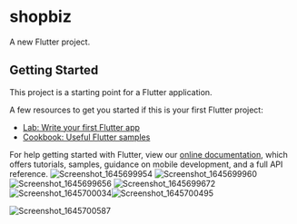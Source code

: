 # shopbiz

A new Flutter project.

## Getting Started

This project is a starting point for a Flutter application.

A few resources to get you started if this is your first Flutter project:

- [Lab: Write your first Flutter app](https://flutter.dev/docs/get-started/codelab)
- [Cookbook: Useful Flutter samples](https://flutter.dev/docs/cookbook)

For help getting started with Flutter, view our
[online documentation](https://flutter.dev/docs), which offers tutorials,
samples, guidance on mobile development, and a full API reference.
![Screenshot_1645699954](https://user-images.githubusercontent.com/37657822/155511880-dc3bdc77-523f-4103-aad9-8a958affa806.png)
![Screenshot_1645699960](https://user-images.githubusercontent.com/37657822/155511923-ed2e1928-8db3-49b9-a724-52469d9fac73.png)
![Screenshot_1645699656](https://user-images.githubusercontent.com/37657822/155511935-8822da57-83f3-4ed2-b6c5-c6e78bfcfc43.png)
![Screenshot_1645699672](https://user-images.githubusercontent.com/37657822/155511939-4f316d74-55a0-43d1-9a01-9ab1e90db5fc.png)
![Screenshot_1645700034](https://user-images.githubusercontent.com/37657822/155511946-bbfca06e-4874-4a11-a18f-94ccea2a7b33.png)![Screenshot_1645700495](https://user-images.githubusercontent.com/37657822/155512195-4ae61881-3bde-467b-89f2-fa6b25209c33.png)

![Screenshot_1645700587](https://user-images.githubusercontent.com/37657822/155512437-edef8ccf-7e41-4ddb-a0cd-d17c77512305.png)

